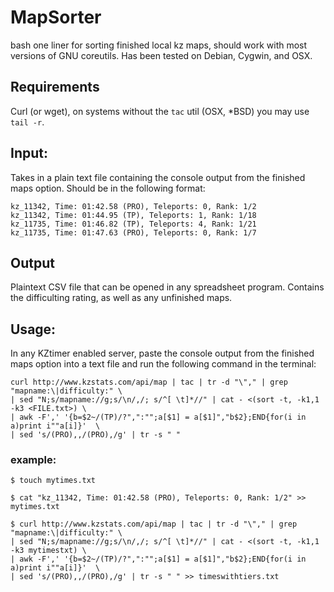 # MapSorter
bash one liner for sorting finished local kz maps, should work with most versions of GNU coreutils. Has been tested on Debian, Cygwin, and OSX.


## Requirements
Curl (or wget), on systems without the ```tac``` util (OSX, \*BSD) you may use ```tail -r```.

## Input:
Takes in a plain text file containing the console output from the finished maps option. Should be in the following format:

```
kz_11342, Time: 01:42.58 (PRO), Teleports: 0, Rank: 1/2
kz_11342, Time: 01:44.95 (TP), Teleports: 1, Rank: 1/18
kz_11735, Time: 01:46.82 (TP), Teleports: 4, Rank: 1/21
kz_11735, Time: 01:47.63 (PRO), Teleports: 0, Rank: 1/7
```

## Output
Plaintext CSV file that can be opened in any spreadsheet program. Contains the difficulting rating, as well as any unfinished maps.

## Usage:
In any KZtimer enabled server, paste the console output from the finished maps option into a text file and run the following command in the terminal:

```
curl http://www.kzstats.com/api/map | tac | tr -d "\"," | grep "mapname:\|difficulty:" \
| sed "N;s/mapname://g;s/\n/,/; s/^[ \t]*//" | cat - <(sort -t, -k1,1 -k3 <FILE.txt>) \
| awk -F',' '{b=$2~/(TP)/?",":"";a[$1] = a[$1]","b$2};END{for(i in a)print i""a[i]}'  \
| sed 's/(PRO),,/(PRO),/g' | tr -s " "
```
### example:
```
$ touch mytimes.txt

$ cat "kz_11342, Time: 01:42.58 (PRO), Teleports: 0, Rank: 1/2" >> mytimes.txt

$ curl http://www.kzstats.com/api/map | tac | tr -d "\"," | grep "mapname:\|difficulty:" \
| sed "N;s/mapname://g;s/\n/,/; s/^[ \t]*//" | cat - <(sort -t, -k1,1 -k3 mytimestxt) \
| awk -F',' '{b=$2~/(TP)/?",":"";a[$1] = a[$1]","b$2};END{for(i in a)print i""a[i]}'  \
| sed 's/(PRO),,/(PRO),/g' | tr -s " " >> timeswithtiers.txt

```

